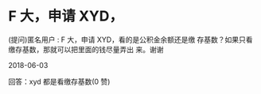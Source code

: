 # F 大，申请 XYD，

(提问)匿名用户 : F 大，申请 XYD，看的是公积金余额还是缴 存基数？如果只看缴存基数，那就可以把里面的钱尽量弄出 来。谢谢

2018-06-03

回答：xyd 都是看缴存基数(0 赞)